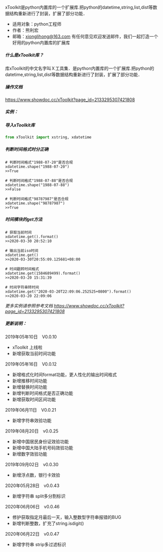 xToolkit是python内置库的一个扩展库.把python的datetime,string,list,dist等数据结构重新进行了封装，扩展了部分功能．

- 适用对象：python工程师
- 作者：熊利宏
- 邮箱：xionglihong@163.com
有任何意见欢迎发送邮件，我们一起打造一个好用的python内置库的扩展库

##### 什么是xToolkit库？
库xToolkit的中文名字叫Ｘ工具集．是python内置库的一个扩展库.把python的datetime,string,list,dist等数据结构重新进行了封装，扩展了部分功能．

##### 操作文档
https://www.showdoc.cc/xToolkit?page_id=2133295307421808

##### 实例：
##### 导入xToolkit库
```python
from xToolkit import xstring, xdatetime
```
##### 判断时间格式时分正确

```
# 判断时间格式"1988-07-20"是否合规
xdatetime.shape("1988-07-20")
>>True
```
```
# 判断时间格式"1988-07-88"是否合规
xdatetime.shape("1988-07-88")
>>False
```
```
# 判断时间格式"98787987"是否合规
xdatetime.shape("98787987")
>>True
```

##### 时间模块的get方法
```
# 获取当前时间
xdatetime.get().format()
>>2020-03-30 20:52:10
```
```
# 输出当前iso时间
xdatetime.get()
>>2020-03-30T20:55:09.125681+08:00
```
```
# 时间戳转时间格式
xdatetime.get(1584689499).format()
>>2020-03-20 15:31:39
```
```
# 时间字符串转时间
xdatetime.get("2020-03-20T22:09:06.252525+0800").format()
>>2020-03-20 22:09:06
```

_更多实例请参照参考文档 https://www.showdoc.cc/xToolkit?page_id=2133295307421808_

##### 更新说明：
2019年05年10日　V0.0.10 
- xToolkit 上线啦
- 新增获取当前时间功能

2019年05年16日　V0.0.12 
- 新增格式化时间format功能，更人性化的输出时间格式
- 新增推移时间功能 
- 新增替换时间功能
- 新增判断时间格式是否正确功能 
- 新增获取时间区间功能

2019年06月11日　V0.0.21 
- 新增字符串效验功能

2019年08月20日　v0.0.25 
- 新增中国居民身份证效验功能
- 新增中国大陆手机号码效验功能
- 新增数字效验功能

2019年09月02日　v0.0.30
- 新增浮点数，银行卡效验

2020年05月28日　v0.0.43
- 新增字符串 split多分割标识

 2020年06月06日　v0.0.46
- 修护获取指定月最后一天，输入整数型字符串报错的BUG
- 新增判断整数，扩充了string.isdigit()

2020年06月22日　v0.0.47
- 新增字符串 strip多过滤标识